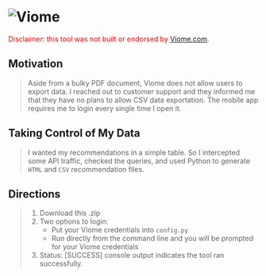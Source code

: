 ![Viome](https://www.viome.com/storage/app/media/viome-new/logo.png)
==========

<span style="color:red"> Disclaimer: this tool was not built or endorsed by [Viome.com](https://viome.com). </span>

## Motivation

> Aside from a bulky PDF document, Viome does not allow users to export data. I reached out to customer support and they informed me that they have no plans to allow CSV data exportation. The mobile app requires me to login every single time I open it.

## Taking Control of My Data

> I wanted my recommendations in a simple table. So I intercepted some API traffic, checked the queries, and used Python to generate `HTML` and `CSV` recommendation files.

## Directions

> 1. Download this .zip
> 2. Two options to login:
>       - Put your Viome credentials into `config.py` 
>       - Run directly from the command line and you will be prompted for your Viome credentials
> 3. Status: [SUCCESS] console output indicates the tool ran successfully.
